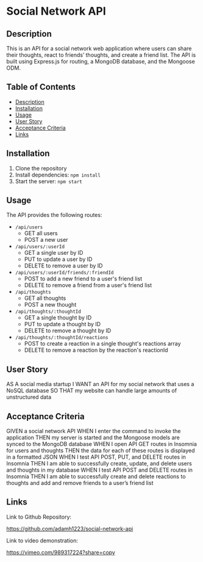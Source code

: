# Social Network API

## Description

This is an API for a social network web application where users can share their thoughts, react to friends’ thoughts, and create a friend list. The API is built using Express.js for routing, a MongoDB database, and the Mongoose ODM.

## Table of Contents

- [Description](#description)
- [Installation](#installation)
- [Usage](#usage)
- [User Story](#user-story)
- [Acceptance Criteria](#acceptance-criteria)
- [Links](#links)

## Installation

1. Clone the repository
2. Install dependencies: `npm install`
3. Start the server: `npm start`

## Usage

The API provides the following routes:

- `/api/users`
  - GET all users
  - POST a new user
- `/api/users/:userId`
  - GET a single user by ID
  - PUT to update a user by ID
  - DELETE to remove a user by ID
- `/api/users/:userId/friends/:friendId`
  - POST to add a new friend to a user's friend list
  - DELETE to remove a friend from a user's friend list
- `/api/thoughts`
  - GET all thoughts
  - POST a new thought
- `/api/thoughts/:thoughtId`
  - GET a single thought by ID
  - PUT to update a thought by ID
  - DELETE to remove a thought by ID
- `/api/thoughts/:thoughtId/reactions`
  - POST to create a reaction in a single thought's reactions array
  - DELETE to remove a reaction by the reaction's reactionId

## User Story

AS A social media startup
I WANT an API for my social network that uses a NoSQL database
SO THAT my website can handle large amounts of unstructured data

## Acceptance Criteria

GIVEN a social network API
WHEN I enter the command to invoke the application
THEN my server is started and the Mongoose models are synced to the MongoDB database
WHEN I open API GET routes in Insomnia for users and thoughts
THEN the data for each of these routes is displayed in a formatted JSON
WHEN I test API POST, PUT, and DELETE routes in Insomnia
THEN I am able to successfully create, update, and delete users and thoughts in my database
WHEN I test API POST and DELETE routes in Insomnia
THEN I am able to successfully create and delete reactions to thoughts and add and remove friends to a user’s friend list

## Links

Link to Github Repository:

https://github.com/adamh1223/social-network-api

Link to video demonstration:

https://vimeo.com/989317224?share=copy
